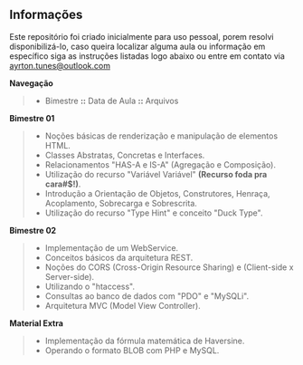 ## **Informações**

Este repositório foi criado inicialmente para uso pessoal, porem resolvi disponibilizá-lo, caso queira localizar alguma aula ou informação em específico siga as instruções listadas logo abaixo ou entre em contato via ayrton.tunes@outlook.com

 **Navegação**
> - Bimestre **::** Data de Aula **::** Arquivos  

**Bimestre 01** 
> - Noções básicas de renderização e manipulação de elementos HTML. 
> - Classes Abstratas, Concretas e Interfaces.
> - Relacionamentos "HAS-A e IS-A" (Agregação e Composição).
> - Utilização do recurso "Variável Variável" <strong>(Recurso foda pra cara#$!)</strong>.
> - Introdução a Orientação de Objetos, Construtores, Henraça, Acoplamento, Sobrecarga e Sobrescrita. 
> - Utilização do recurso "Type Hint" e conceito "Duck Type".

**Bimestre 02**
> - Implementação de um WebService.
> - Conceitos básicos da arquitetura REST.
> - Noções do CORS (Cross-Origin Resource Sharing) e (Client-side x Server-side).
> - Utilizando o "htaccess".
> - Consultas ao banco de dados com "PDO" e "MySQLi".
> - Arquitetura MVC (Model View Controller).

**Material Extra**
> -  Implementação da fórmula matemática de Haversine.
> -  Operando o formato BLOB com PHP e MySQL.
